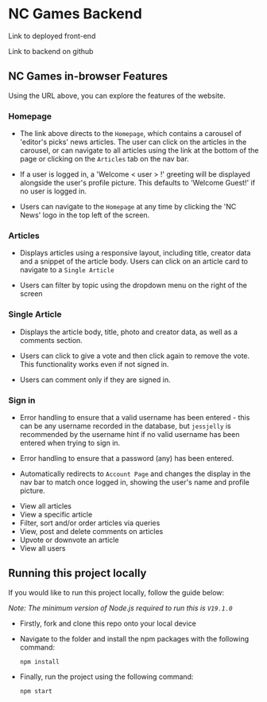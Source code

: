 # NC Games Backend



Link to deployed front-end

Link to backend on github




## NC Games in-browser Features
Using the URL above, you can explore the features of the website.

### Homepage

- The link above directs to the `Homepage`, which contains a carousel of 'editor's picks' news articles. The user can click on the articles in the carousel, or can navigate to all articles using the link at the bottom of the page or clicking on the `Articles` tab on the nav bar.

- If a user is logged in, a 'Welcome < user > !' greeting will be displayed alongside the user's profile picture. This defaults to 'Welcome Guest!' if no user is logged in. 

- Users can navigate to the `Homepage` at any time by clicking the 'NC News' logo in the top left of the screen.

### Articles

- Displays articles using a responsive layout, including title, creator data and a snippet of the article body. Users can click on an article card to navigate to a `Single Article`

- Users can filter by topic using the dropdown menu on the right of the screen

### Single Article

- Displays the article body, title, photo and creator data, as well as a comments section. 

- Users can click to give a vote and then click again to remove the vote. This functionality works even if not signed in. 

- Users can comment only if they are signed in. 

### Sign in 

- Error handling to ensure that a valid username has been entered - this can be any username recorded in the database, but `jessjelly` is recommended by the username hint if no valid username has been entered when trying to sign in. 

- Error handling to ensure that a password (any) has been entered. 

- Automatically redirects to `Account Page` and changes the display in the nav bar to match once logged in, showing the user's name and profile picture. 



* View all articles
* View a specific article
* Filter, sort and/or order articles via queries
* View, post and delete comments on articles
* Upvote or downvote an article
* View all users


## Running this project locally

If you would like to run this project locally, follow the guide below:

*Note: The minimum version of Node.js required to run this is `V19.1.0`*

- Firstly, fork and clone this repo onto your local device

- Navigate to the folder and install the npm packages with the following command:

    `npm install`

- Finally, run the project using the following command:

    `npm start`



